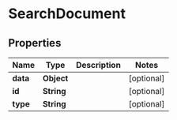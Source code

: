 
# SearchDocument

## Properties
Name | Type | Description | Notes
------------ | ------------- | ------------- | -------------
**data** | **Object** |  |  [optional]
**id** | **String** |  |  [optional]
**type** | **String** |  |  [optional]



